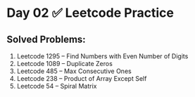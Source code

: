 # Day 02 ✅ Leetcode Practice

## Solved Problems:
1. Leetcode 1295 – Find Numbers with Even Number of Digits
2. Leetcode 1089 – Duplicate Zeros
3. Leetcode 485 – Max Consecutive Ones
4. Leetcode 238 – Product of Array Except Self
5. Leetcode 54 – Spiral Matrix
